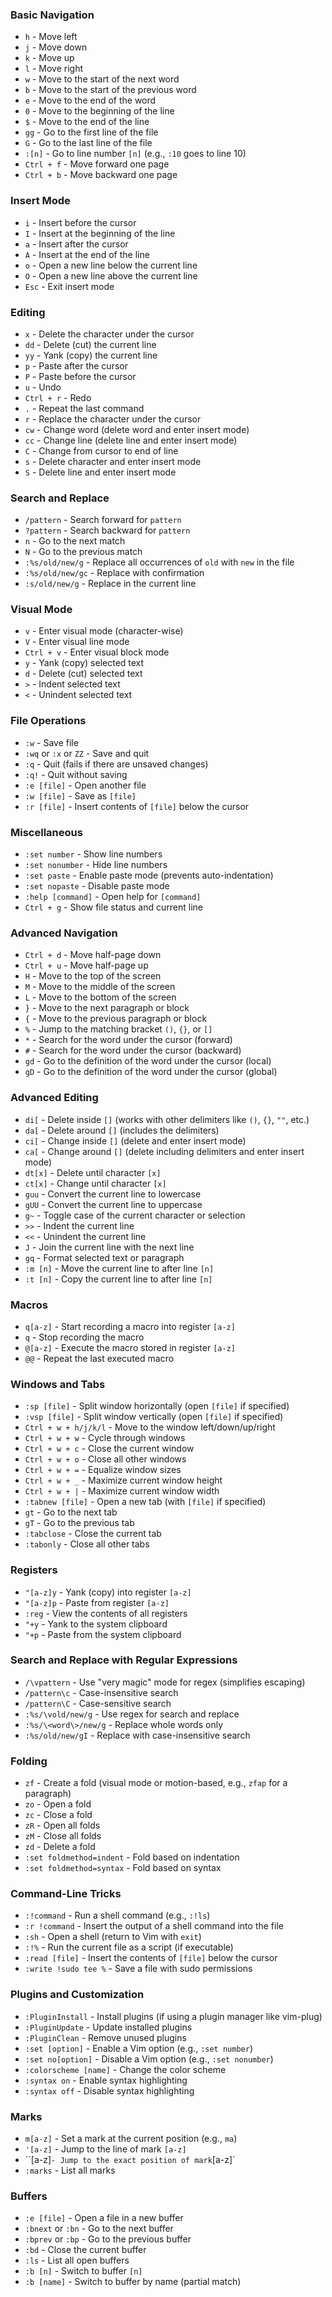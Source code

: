 ### **Basic Navigation**
- `h` - Move left
- `j` - Move down
- `k` - Move up
- `l` - Move right
- `w` - Move to the start of the next word
- `b` - Move to the start of the previous word
- `e` - Move to the end of the word
- `0` - Move to the beginning of the line
- `$` - Move to the end of the line
- `gg` - Go to the first line of the file
- `G` - Go to the last line of the file
- `:[n]` - Go to line number `[n]` (e.g., `:10` goes to line 10)
- `Ctrl + f` - Move forward one page
- `Ctrl + b` - Move backward one page

### **Insert Mode**
- `i` - Insert before the cursor
- `I` - Insert at the beginning of the line
- `a` - Insert after the cursor
- `A` - Insert at the end of the line
- `o` - Open a new line below the current line
- `O` - Open a new line above the current line
- `Esc` - Exit insert mode

### **Editing**
- `x` - Delete the character under the cursor
- `dd` - Delete (cut) the current line
- `yy` - Yank (copy) the current line
- `p` - Paste after the cursor
- `P` - Paste before the cursor
- `u` - Undo
- `Ctrl + r` - Redo
- `.` - Repeat the last command
- `r` - Replace the character under the cursor
- `cw` - Change word (delete word and enter insert mode)
- `cc` - Change line (delete line and enter insert mode)
- `C` - Change from cursor to end of line
- `s` - Delete character and enter insert mode
- `S` - Delete line and enter insert mode

### **Search and Replace**
- `/pattern` - Search forward for `pattern`
- `?pattern` - Search backward for `pattern`
- `n` - Go to the next match
- `N` - Go to the previous match
- `:%s/old/new/g` - Replace all occurrences of `old` with `new` in the file
- `:%s/old/new/gc` - Replace with confirmation
- `:s/old/new/g` - Replace in the current line

### **Visual Mode**
- `v` - Enter visual mode (character-wise)
- `V` - Enter visual line mode
- `Ctrl + v` - Enter visual block mode
- `y` - Yank (copy) selected text
- `d` - Delete (cut) selected text
- `>` - Indent selected text
- `<` - Unindent selected text

### **File Operations**
- `:w` - Save file
- `:wq` or `:x` or `ZZ` - Save and quit
- `:q` - Quit (fails if there are unsaved changes)
- `:q!` - Quit without saving
- `:e [file]` - Open another file
- `:w [file]` - Save as `[file]`
- `:r [file]` - Insert contents of `[file]` below the cursor

### **Miscellaneous**
- `:set number` - Show line numbers
- `:set nonumber` - Hide line numbers
- `:set paste` - Enable paste mode (prevents auto-indentation)
- `:set nopaste` - Disable paste mode
- `:help [command]` - Open help for `[command]`
- `Ctrl + g` - Show file status and current line

### **Advanced Navigation**
- `Ctrl + d` - Move half-page down
- `Ctrl + u` - Move half-page up
- `H` - Move to the top of the screen
- `M` - Move to the middle of the screen
- `L` - Move to the bottom of the screen
- `}` - Move to the next paragraph or block
- `{` - Move to the previous paragraph or block
- `%` - Jump to the matching bracket `()`, `{}`, or `[]`
- `*` - Search for the word under the cursor (forward)
- `#` - Search for the word under the cursor (backward)
- `gd` - Go to the definition of the word under the cursor (local)
- `gD` - Go to the definition of the word under the cursor (global)

### **Advanced Editing**
- `di[` - Delete inside `[]` (works with other delimiters like `()`, `{}`, `""`, etc.)
- `da[` - Delete around `[]` (includes the delimiters)
- `ci[` - Change inside `[]` (delete and enter insert mode)
- `ca[` - Change around `[]` (delete including delimiters and enter insert mode)
- `dt[x]` - Delete until character `[x]`
- `ct[x]` - Change until character `[x]`
- `guu` - Convert the current line to lowercase
- `gUU` - Convert the current line to uppercase
- `g~` - Toggle case of the current character or selection
- `>>` - Indent the current line
- `<<` - Unindent the current line
- `J` - Join the current line with the next line
- `gq` - Format selected text or paragraph
- `:m [n]` - Move the current line to after line `[n]`
- `:t [n]` - Copy the current line to after line `[n]`

### **Macros**
- `q[a-z]` - Start recording a macro into register `[a-z]`
- `q` - Stop recording the macro
- `@[a-z]` - Execute the macro stored in register `[a-z]`
- `@@` - Repeat the last executed macro

### **Windows and Tabs**
- `:sp [file]` - Split window horizontally (open `[file]` if specified)
- `:vsp [file]` - Split window vertically (open `[file]` if specified)
- `Ctrl + w + h/j/k/l` - Move to the window left/down/up/right
- `Ctrl + w + w` - Cycle through windows
- `Ctrl + w + c` - Close the current window
- `Ctrl + w + o` - Close all other windows
- `Ctrl + w + =` - Equalize window sizes
- `Ctrl + w + _` - Maximize current window height
- `Ctrl + w + |` - Maximize current window width
- `:tabnew [file]` - Open a new tab (with `[file]` if specified)
- `gt` - Go to the next tab
- `gT` - Go to the previous tab
- `:tabclose` - Close the current tab
- `:tabonly` - Close all other tabs

### **Registers**
- `"[a-z]y` - Yank (copy) into register `[a-z]`
- `"[a-z]p` - Paste from register `[a-z]`
- `:reg` - View the contents of all registers
- `"+y` - Yank to the system clipboard
- `"+p` - Paste from the system clipboard

### **Search and Replace with Regular Expressions**
- `/\vpattern` - Use "very magic" mode for regex (simplifies escaping)
- `/pattern\c` - Case-insensitive search
- `/pattern\C` - Case-sensitive search
- `:%s/\vold/new/g` - Use regex for search and replace
- `:%s/\<word\>/new/g` - Replace whole words only
- `:%s/old/new/gI` - Replace with case-insensitive search

### **Folding**
- `zf` - Create a fold (visual mode or motion-based, e.g., `zfap` for a paragraph)
- `zo` - Open a fold
- `zc` - Close a fold
- `zR` - Open all folds
- `zM` - Close all folds
- `zd` - Delete a fold
- `:set foldmethod=indent` - Fold based on indentation
- `:set foldmethod=syntax` - Fold based on syntax

### **Command-Line Tricks**
- `:!command` - Run a shell command (e.g., `:!ls`)
- `:r !command` - Insert the output of a shell command into the file
- `:sh` - Open a shell (return to Vim with `exit`)
- `:!%` - Run the current file as a script (if executable)
- `:read [file]` - Insert the contents of `[file]` below the cursor
- `:write !sudo tee %` - Save a file with sudo permissions

### **Plugins and Customization**
- `:PluginInstall` - Install plugins (if using a plugin manager like vim-plug)
- `:PluginUpdate` - Update installed plugins
- `:PluginClean` - Remove unused plugins
- `:set [option]` - Enable a Vim option (e.g., `:set number`)
- `:set no[option]` - Disable a Vim option (e.g., `:set nonumber`)
- `:colorscheme [name]` - Change the color scheme
- `:syntax on` - Enable syntax highlighting
- `:syntax off` - Disable syntax highlighting

### **Marks**
- `m[a-z]` - Set a mark at the current position (e.g., `ma`)
- `'[a-z]` - Jump to the line of mark `[a-z]`
- ``[a-z]` - Jump to the exact position of mark `[a-z]`
- `:marks` - List all marks

### **Buffers**
- `:e [file]` - Open a file in a new buffer
- `:bnext` or `:bn` - Go to the next buffer
- `:bprev` or `:bp` - Go to the previous buffer
- `:bd` - Close the current buffer
- `:ls` - List all open buffers
- `:b [n]` - Switch to buffer `[n]`
- `:b [name]` - Switch to buffer by name (partial match)
